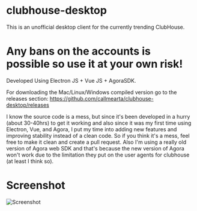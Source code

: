 # clubhouse-desktop

This is an unofficial desktop client for the currently trending ClubHouse.

# Any bans on the accounts is possible so use it at your own risk!

Developed Using Electron JS + Vue JS + AgoraSDK.

For downloading the Mac/Linux/Windows compiled version go to the releases section:
https://github.com/callmearta/clubhouse-desktop/releases

I know the source code is a mess, but since it's been developed in a hurry (about 30-40hrs) to get it working and also since it was my first time using Electron, Vue, and Agora, I put my time into adding new features and improving stability instead of a clean code. So if you think it's a mess, feel free to make it clean and create a pull request.
Also I'm using a really old version of Agora web SDK and that's because the new version of Agora won't work due to the limitation they put on the user agents for clubhouse (at least I think so).


# Screenshot

![Screenshot](https://github.com/callmearta/clubhouse-desktop/blob/main/Screen%20Shot%202021-03-14%20at%2018.01.56.png?raw=true)
